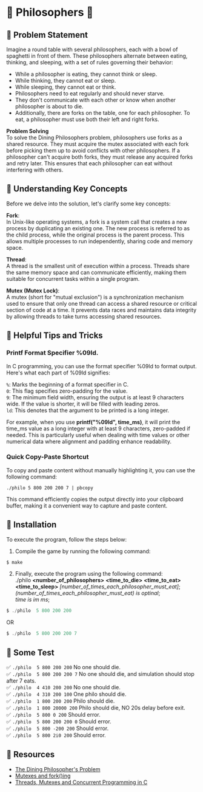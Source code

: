 # 🍝 Philosophers 🍴

## 🍜 Problem Statement
Imagine a round table with several philosophers, each with a bowl of spaghetti in front of them. These philosophers alternate between eating, thinking, and sleeping, with a set of rules governing their behavior:

- While a philosopher is eating, they cannot think or sleep.
- While thinking, they cannot eat or sleep.
- While sleeping, they cannot eat or think.
- Philosophers need to eat regularly and should never starve.
- They don't communicate with each other or know when another philosopher is about to die.
- Additionally, there are forks on the table, one for each philosopher. To eat, a philosopher must use both their left and right forks.

**Problem Solving** <br>
To solve the Dining Philosophers problem, philosophers use forks as a shared resource. They must acquire the mutex associated with each fork before picking them up to avoid conflicts with other philosophers. If a philosopher can't acquire both forks, they must release any acquired forks and retry later. This ensures that each philosopher can eat without interfering with others.

## 🍜 Understanding Key Concepts
Before we delve into the solution, let's clarify some key concepts:

**Fork**: <br>
In Unix-like operating systems, a fork is a system call that creates a new process by duplicating an existing one. The new process is referred to as the child process, while the original process is the parent process. This allows multiple processes to run independently, sharing code and memory space.

**Thread**: <br>
A thread is the smallest unit of execution within a process. Threads share the same memory space and can communicate efficiently, making them suitable for concurrent tasks within a single program.

**Mutex (Mutex Lock)**: <br>
A mutex (short for "mutual exclusion") is a synchronization mechanism used to ensure that only one thread can access a shared resource or critical section of code at a time. It prevents data races and maintains data integrity by allowing threads to take turns accessing shared resources.


## 🍜 Helpful Tips and Tricks

### Printf Format Specifier %09ld.
In C programming, you can use the format specifier %09ld to format output. Here's what each part of %09ld signifies:

`%`: Marks the beginning of a format specifier in C. <br>
`0`: This flag specifies zero-padding for the value. <br>
`9`: The minimum field width, ensuring the output is at least 9 characters wide. If the value is shorter, it will be filled with leading zeros. <br>
`ld`: This denotes that the argument to be printed is a long integer. <br>

For example, when you use **printf("%09ld", time_ms)**, it will print the time_ms value as a long integer with at least 9 characters, zero-padded if needed. This is particularly useful when dealing with time values or other numerical data where alignment and padding enhance readability.

### Quick Copy-Paste Shortcut
To copy and paste content without manually highlighting it, you can use the following command:

`./philo 5 800 200 200 7 | pbcopy`

This command efficiently copies the output directly into your clipboard buffer, making it a convenient way to capture and paste content.

## 🍜 Installation

To execute the program, follow the steps below:

1. Compile the game by running the following command:
```C
$ make
```
2. Finally, execute the program using the following command: <br>
./philo **<**number_of_philosophers**>** **<**time_to_die**>** **<**time_to_eat**>** **<**time_to_sleep**>** *[number_of_times_each_philosopher_must_eat]*; <br>
*(number_of_times_each_philosopher_must_eat) is optinal*; <br>
*time is im ms*;
```C
$ ./philo  5 800 200 200
```
OR
```C
$ ./philo  5 800 200 200 7
```

## 🍜 Some Test
✅ `./philo  5 800 200 200`    No one should die. <br>
✅ `./philo  5 800 200 200 7`  No one should die, and simulation should stop after 7 eats. <br>
✅ `./philo  4 410 200 200`    No one should die. <br>
✅ `./philo  4 310 200 100`    One philo should die. <br>
✅ `./philo  1 800 200 200`    Philo should die. <br>
✅ `./philo  1 800 20000 200`  Philo should die, NO 20s delay before exit. <br>
✅ `./philo  5 800 0 200`      Should error. <br>
✅ `./philo  5 800 200 200 0`  Should error. <br>
✅ `./philo  5 800 -200 200`   Should error. <br>
✅ `./philo  5 800 2i0 200`    Should error. <br>

## 🍜 Resources

- [The Dining Philosopher's Problem](https://medium.com/swlh/the-dining-philosophers-problem-bbdb92e6b788)
- [Mutexes and fork()ing](https://brauner.io/2018/03/04/locking-in-shared-libraries.html)
- [Threads, Mutexes and Concurrent Programming in C](https://www.codequoi.com/en/threads-mutexes-and-concurrent-programming-in-c/)
